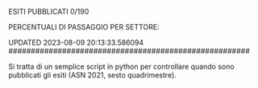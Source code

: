 ESITI PUBBLICATI 0/190 

PERCENTUALI DI PASSAGGIO PER SETTORE:

UPDATED 2023-08-09 20:13:33.586094
###################################################### 

Si tratta di un semplice script in python per controllare quando sono pubblicati gli esiti (ASN 2021, sesto quadrimestre).

